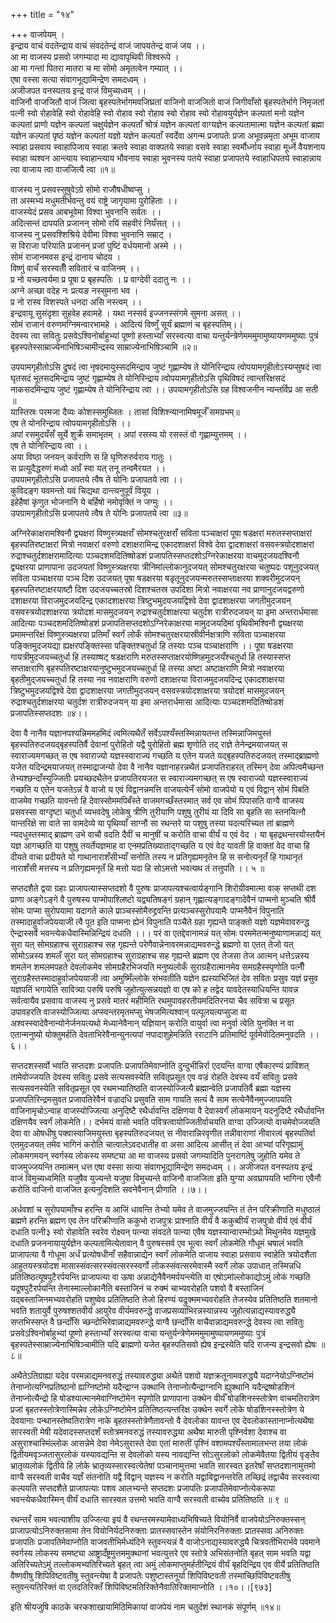 +++
title = "१४"

+++
वाजपेयम् ।  
इन्द्राय वाचं वदतेन्द्राय वाचं संवदतेन्द्रं वाजं जापयतेन्द्र वाजं जय ।।  
आ मा वाजस्य प्रसवो जगम्यादा मा द्यावापृथिवी विश्वरूपे ।  
आ मा गन्तां पितरा मातरा च मा सोमो अमृतत्वेन गम्यात् ।।  
एषा वस्सा सत्या संवागभूद्यामिन्द्रेण समदध्वम् ।  
अजीजपत वनस्पतय इन्द्रं वाजं विमुच्यध्वम् ।।  
वाजिनौ वाजजितौ वाजं जित्वा बृहस्पतेर्भागमवजिघ्रतां वाजिनो वाजजितो वाजं जिगीवाँसो बृहस्पतेर्भागे निमृजतां पत्नी स्वो रोहावेहि स्वो रोहावेहि स्वो रोहाव स्वो रोहाव स्वो रोहाव स्वो रोहावयुर्यज्ञेन कल्पतां मनो यज्ञेन कल्पतां प्राणो यज्ञेन कल्पतां चक्षुर्यज्ञेन कल्पताँ श्रोत्रं यज्ञेन कल्पतां वाग्यज्ञेन कल्पतामात्मा यज्ञेन कल्पतां ब्रह्मा यज्ञेन कल्पतां पृष्ठं यज्ञेन कल्पतां यज्ञो यज्ञेन कल्पताँ स्वर्देवा अगन्म प्रजापतेः प्रजा अभूवन्नमृता अभूम वाजाय स्वाहा प्रसवाय स्वाहापिजाय स्वाहा क्रतवे स्वाहा वाक्पतये स्वाहा वसवे स्वाहा स्वर्मौर्ध्नाय स्वाहा मूर्ध्ने वैयशनाय स्वाहा व्यश्वन आन्त्याय स्वाहान्त्याय भौवनाय स्वाहा भुवनस्य पतये स्वाहा प्रजापतये स्वाहाधिपतये स्वाहान्नाय त्वा वाजाय त्वा वाजजित्यै त्वा ॥१॥  
  
वाजस्य नु प्रसवस्सुषुवेऽग्रे सोमो राजौषधीष्वप्सु ।  
ता अस्मभ्यं मधुमतीर्भवन्तु वयं राष्ट्रे जागृयामा पुरोहिताः ।।  
वाजस्येदं प्रसव आबभूवेमा विश्वा भुवनानि सर्वतः ।।  
अदित्सन्तं दापयति प्रजानन् सोमो रयिं सहवीरं नियँसत् ।।  
वाजस्य नु प्रसवश्शिश्रिये देवीमा विश्वा भुवनानि सम्राट् ।  
स विराजा परियाति प्रजानन् प्रजां पुष्टिं वर्धयमानो अस्मे ।।  
सोमं राजानमवस इन्द्रं दानाय चोदय ।  
विष्णुं वाचँ सरस्वतीँ सवितारं च वाजिनम् ।।  
प्र नो यच्छत्वर्यमा प्र पूषा प्र बृहस्पतिः । प्र वाग्देवी ददातु नः ।।  
अग्ने अच्छा वदेह नः प्रत्यङ नस्सुमना भव ।  
प्र नो रास्व विशस्पते धनदा असि नस्त्वम् ।।  
इन्द्रवायू सुसंदृशा सुहवेह हवामहे । यथा नस्सर्व इज्जनस्संगमे सुमना असत् ।।  
सोमं राजानं वरुणमग्निमन्वारभामहे । आदित्यं विष्णुँ सूर्यं ब्रह्माणं च बृहस्पतिम्।।  
देवस्य त्वा सवितुः प्रसवेऽश्विनोर्बाहुभ्यां पूष्णो हस्ताभ्याँ सरस्वत्या वाचा यन्तुर्यन्त्रेणेमममुमामुष्यायणममुष्याः पुत्रं बृहस्पतेस्साम्राज्येनाभिषिञ्चामीन्द्रस्य साम्राज्येनाभिषिञ्चामि ॥२॥  
  
उपयामगृहीतोऽसि द्रुषदं त्वा नृषदमायुस्सदमिन्द्राय जुष्टं गृह्णाम्येष ते योनिरिन्द्राय त्वोपयामगृहीतोऽस्यप्सुषदं त्वा घृतसदं भूतसदमिन्द्राय जुष्टं गृह्णाम्येष ते योनिरिन्द्राय त्वोपयामगृहीतोऽसि पृथिविषदं त्वान्तरिक्षसदं नाकसदमिन्द्राय जुष्टं गृह्णाम्येष ते योनिरिन्द्राय त्वा ।। उपयामगृहीतोऽसि ग्रह विश्वजनीन न्यन्तर्विप्र आ सती ॥  
यास्तिस्रः परमजा दैव्यः कोशस्समुब्जितः । तासां विशिश्न्यानामिषमूर्जँ समग्रभम्॥  
एष ते योनरिन्द्राय त्वोपयामगृहीतोऽसि ।।  
अपां रसमुदयँसँ सूर्ये शुक्रँ समाभृतम् । अपां रसस्य यो रसस्तं वो गृह्णाम्युत्तमम् ।।  
एष ते योनिरिन्द्राय त्वा ।।  
अया विष्ठा जनयन् कर्वराणि स हि घृणिरुरुर्वराय गातुः ।  
स प्रत्युदैद्धरुणं मध्वो अग्रँ स्वा यत् तनू तन्वमैरयत ।।  
उपयामगृहीतोऽसि प्रजापतये त्वैष ते योनिः प्रजापतये त्वा ।।  
कुविदङ्ग यवमन्तो यवं चिद्यथा दान्त्यनुपूर्वं वियूय ।  
इहेहैषां कृणुत भोजनानि ये बर्हिषो नमोवृक्तिं न जग्मुः ।।  
उपग्रामगृहीतोऽसि प्रजापतये त्वैष ते योनिः प्रजापतये त्वा ॥३॥  
  
अग्निरेकाक्षरामश्विनौ द्व्यक्षरां विष्णुस्त्र्यक्षराँ सोमश्चतुरक्षराँ सविता पञ्चाक्षरां पूषा षडक्षरां मरुतस्सप्ताक्षरां बृहस्पतिरष्टाक्षरां मित्रो नवाक्षरां वरुणो दशाक्षरामिन्द्र एकादशाक्षरां विश्वे देवा द्वादशाक्षरां वसवस्त्रयोदशाक्षरां रुद्राश्चतुर्दशाक्षरामादित्याः पञ्चदशमदितिष्षोडशं प्रजापतिस्सप्तदशोऽग्निरेकाक्षरया वाचमुदजयदश्विनौ द्व्यक्षरया प्राणापाना उदजयतां विष्णुस्त्र्यक्षरया त्रीनिमांल्लोकानुदजयत् सोमश्चतुरक्षरया चतुष्पदः पशूनुदजयत् सविता पञ्चाक्षरया पञ्च दिश उदजयत् पूषा षडक्षरया षडृतूनुदजयन्मरुतस्सप्ताक्षरया शक्वरीमुदजयन् बृहस्पतिरष्टाक्षरयाष्टौ दिश उदजयच्चतस्रो दिशश्चतस्र उपदिशा मित्रो नवाक्षरया नव प्राणानुदजयद्वरुणो दशाक्षरया विराजमुदजयदिन्द्र एकादशाक्षरया त्रिष्टुभमुदयजयद्विश्वे देवा द्वादशाक्षरया जगतीमुदजयन् वसवस्त्रयोदशाक्षरया त्रयोदशं मासमुदजयन् रुद्राश्चतुर्दशाक्षरया चतुर्दश रात्रीरुदजयन् या इमा अन्तरार्धमासा आदित्याः पञ्चदशमदितिष्षोडशं प्रजापतिसप्तदशोऽग्निरेकाक्षरया मामुदजयदिमां पृथिवीमश्विनौ द्व्यक्षरया प्रमामन्तरिक्षं विष्णुस्त्र्यक्षरया प्रतिमाँ स्वर्गं लोकँ सोमश्चतुरक्षरयास्रीवीर्नक्षत्राणि सविता पञ्चाक्षरया पङ्क्तिमुदजयद्या ह्यक्षरपङ्क्तिस्सा पङ्क्तिश्चतुर्धा हि तस्याः पञ्च पञ्चाक्षराणि ।। पूषा षडक्षरया गायत्रीमुदजयच्चतुर्धा हि तस्याष्षट् षडक्षराणि मरुतस्सप्ताक्षरयोष्णिहमुदजयँश्चतुर्धा हि तस्यास्सप्त सप्ताक्षराणि बृहस्पतिरष्टाक्षरयानुष्टुभमुदजयच्चतुर्धा हि तस्या अष्टा अष्टाक्षराणि मित्रो नवाक्षरया बृहतीमुद्जयच्चतुर्धा हि तस्या नव नवाक्षराणि वरुणो दशाक्षरया विराजमुदजयदिन्द्र एकादशाक्षरया त्रिष्टुभमुदजयद्विश्वे देवा द्वादशाक्षरया जगतीमुदजयन् वसवस्त्रयोदशाक्षरया त्रयोदशं मासमुदजयन् रुद्राश्चतुर्दशाक्षरया चतुर्दश रात्रीरुदजयन् या इमा अन्तरार्धमासा आदित्याः पञ्चदशमदितिष्षोडशं प्रजापतिस्सप्तदशः ॥४।।  
  
देवा वै नानैव यज्ञानपश्यन्निममहमिदं त्वमित्यथैतँ सर्वेऽपश्यँस्तस्मिन्नायतन्त तस्मिन्नाजिमयुस्तं बृहस्पतिरुदजयद्बृहस्पतिर्वै देवानां पुरोहितो यद्वै पुरोहितो ब्रह्म शृणोति तद् राज्ञे तेनेन्द्रमयाजयत् स स्वाराज्यमगच्छत् स एष स्वाराज्यो यज्ञस्स्वाराज्यं गच्छति य एतेन यजते यद्बृहस्पतिरुदजयत् तस्माद्ब्राह्मणो यजेत यदिन्द्रमयाजयत् तस्माद्राजन्यो देवा वै नानैव यज्ञानाहरन्नथैतं प्रजापतिराहरत् तस्मिन् देवा अपित्वमैच्छन्त तेभ्यश्छन्दाँस्युज्जितीः प्रयच्छदथैतेन प्रजापतिरयजत स स्वाराज्यमगच्छत् स एष स्वाराज्यो यज्ञस्स्वाराज्यं गच्छति य एतेन यजतेऽन्नं वै वाजो य एवं विद्वानन्नमत्ति वाजयत्येनँ सोमो वाजपेयो य एवं विद्वान् सोमं पिबति वाजमेव गच्छति यावन्तो हि देवास्सोममपिबँस्ते वाजमगच्छँस्तस्मात् सर्व एव सोमं पिपासति वाग्वै वाजस्य प्रसवस्सा वाग्दृष्टा चतुर्धा व्यभवदेषु लोकेषु त्रीणि तुरीयाणि पशुषु तुरीयं या दिवि सा बृहति सा स्तनयित्नौ यान्तरिक्षे सा वाते सा वामदेव्ये या पृथिव्याँ साग्नौ सा रथन्तरे या पशुषु तस्या यदत्यरिच्यत तां ब्राह्मणे न्यदधुस्तस्माद् ब्राह्मण उभे वाचौ वदति दैवीं च मानुषीं च करोति वाचा वीर्यं य एवं वेद । या बृहद्रथन्तरयोस्तयैनं यज्ञ आगच्छति या पशुषु तयर्तेयज्ञमाह वा एनमप्रतिख्याताद्गच्छति य एवं वेद यावती हि वाक्तां वेद वाचा हि दीयते वाचा प्रदीयते यो गाथानाराशँसीभ्याँ सनोति तस्य न प्रतिगृह्यमनृतेन हि स सनोत्यनृतँ हि गाथानृतं नाराशँसी मत्तस्य न प्रतिगृह्यमनृतँ हि मत्तो यदा हि सोऽमत्तो भवत्यथ तं तत्तुपति ।। ५ ॥  
  
सप्तदशैते द्वया ग्रहाः प्राजापत्यास्सप्तदशो वै पुरुषः प्राजापत्यश्चत्वार्यङ्गानि शिरोग्रीवमात्मा वाक् सप्तथी दश प्राणा अङ्गेऽङ्गे वै पुरुषस्य पाप्मोपाश्लिष्टो यद्व्यतिषङ्गं ग्रहान् गृह्णात्यङ्गादङ्गादेवैनं पाप्मनो मुञ्चति श्रीर्वै सोमः पाप्मा सुरोपयामा यदागते काले प्राञ्चस्सोमैरुद्द्रवन्ति प्रत्यञ्चस्सुरोपयामैः पाप्मनैवैनं विपुनाति तस्मादाहुर्वाजपेययाजी त्वै पूत इति पाप्मना ह्येनं विपुनाति पञ्चैते ग्रहा गृह्यन्ते पाङ्क्तो यज्ञो यज्ञमेवावरुन्द्ध ऐन्द्रास्सर्वे भवन्त्येकधैवास्मिन्निन्द्रियं दधाति ।।। परं वा एतद्देवानामन्नं यत् सोमः परममेतन्मनुष्याणामन्नाद्यं यत् सुरा यत् सोमग्रहाश्च सुराग्रहाश्च सह गृह्यन्ते परेणैवान्नेनावरमन्नाद्यमवरुन्द्धे ब्रह्मणो वा एतत् तेजो यत् सोमोऽन्नस्य शमलँ सुरा यत् सोमग्रहाश्च सुराग्रहाश्च सह गृह्यन्ते ब्रह्मण एव तेजसा तेज आत्मन् धत्तेऽन्नस्य शमलेन शमलमपहते देवलोकमेव सोमग्रहैरभिजयति मनुष्यलोकँ सुराग्रहैरात्मानमेव समग्रहैस्स्पृणोति पत्नीँ सुराग्रहैस्तस्मादाहुर्वाजपेययाजी त्वा अमुष्मिँल्लोके संभवतीति यज्ञेन ह्यस्याभिजितं देव सवितः प्रसुव यज्ञं प्रसुव यज्ञपतिं भगायेति सावित्र्या परुषि परुषि जुहोत्युत्सन्नयज्ञो वा एष को ह तद्वेद यावदेतस्याधियन्ति यावन्न सर्वत्वायैव प्रसवाय वाजस्य नु प्रसवे मातरं महीमिति रथमुपावहरतीयमदितिरनया चैव सवित्रा च प्रसूत उपावहरति वाजस्योज्जित्या अप्स्वन्तरमृतमप्सु भेषजमित्यश्वान् पल्पूलयत्यप्सुजा वा अश्वस्स्वादेवैनान्योनेर्जनयत्यथो मेध्यानेवैनान् यज्ञियान् करोति वायुर्वा त्वा मनुर्वा त्वेति युनक्ति न वा एतान्मनुष्यो योक्तुमर्हति देवताभिरेवैनान्युनत्यपां नपादाशुहेमन्निति रराटानि प्रतिमार्ष्टि पूर्वमेवोदितमनुवदति ।।६।।  
   
सप्तदशस्सर्वो भवति सप्तदशः प्रजापतिः प्रजापतिमेवाप्नोति दुन्दुभीन्निर्रा एदयन्ति वाग्वा एषैकारण्यं प्राविशत् तामेवोज्जयति देवस्य सवितुः प्रसवे सत्यसवस्येति सवितृप्रसूत एव वज्रं रोहति देवस्य वयँ सवितुः प्रसवे सत्यसवनस्येति सवितृप्रसूत एव रथमभ्यातिष्ठति वाजस्योज्जित्यै ब्रह्मान्वेति प्रजापतिर्वै ब्रह्मा यज्ञस्य प्रजापतिरिन्द्रमसुवत प्रजापतिरेवैनं वज्रादधि प्रसुवति साम गायति सत्यं वै साम सत्येनैवैनमुज्जापयति वाजिनामृचोऽन्वाह वाजस्योज्जित्या अनुदिष्टै रथैर्धावन्ति दक्षिणया वै देवास्वर्गं लोकमायन् यदनुदिष्टै रथैर्धावन्ति दक्षिणयैव स्वर्गं लोकमेति।। दर्भमयं वासो भवति पवित्रत्वायोज्जितीर्वाचयति वाग्वा उज्जित्यो वाचमेवोज्जयति देवा वा ओषधीषु पक्वास्वाजिमयुस्ता बृहस्पतिरुदजयत् स नीवारान्निरवृणीत तन्नीवाराणां नीवारत्वं बृहस्पतिर्वा एतमुदजयत् तमेव भागिनं करोति चात्वालेऽवदधातीह वा असा आदित्य आसीत् तं देवा आभ्यां परिगृह्यामुं लोकमगमयन् स्वर्गस्य लोकस्य समष्ट्या आ मा वाजस्य प्रसवो जगम्यादिति पुनरागतेषु जुहोति यमेव ते वाजमुज्जयन्ति तमात्मन् धत्त एषा वस्सा सत्या संवागभूद्यामिन्द्रेण समदध्वम् ।। अजीजपत वनस्पतय इन्द्रं वाजं विमुच्यध्वमिति यजुषैव युज्यन्ते यजुषा विमुच्यन्ते वाजिनौ वाजजिता इति युग्या अवघ्रापयति भागिना एवैनौ करोति वाजिनो वाजजित इत्यनुदिशति सवनेवैनान् प्रीणाति ।।७।।  
  
अर्धवशां च सुरोपयामाँश्च हरन्ति य आजिं धावन्ति तेभ्यो यमेव ते वाजमुज्जयन्ति तं तेन परिक्रीणाति मधुष्ठालं ब्रह्मणे हरन्ति ब्रह्मण एव तेन परिक्रीणाति ककुभो राजपुत्रः प्राश्नाति वीर्यं वै ककुब्वीर्यं राजपुत्रो वीर्य एवं वीर्यं दधाति पत्नी३ स्वो रोहावेति स्वरेव रोक्ष्यन् पत्न्या संवदते पत्न्या एवैष यज्ञस्यान्वारम्भोऽथो मिथुनमेव यज्ञमुखे दधाति प्रजननायायुर्यज्ञेन कल्पतामित्येतावान् वै पुरुषस्सर्व एव भूत्वा स्वर्गं लोकमेति गौधूमं चषालं भवति प्राजापत्या वै गोधूमा अर्धं प्रत्योषधीनाँ सहैवान्नाद्येन स्वर्गं लोकमेति वाजाय स्वाहा प्रसवाय स्वाहेति त्रयोदशैता आहुतयस्त्रयोदश मासास्संवत्सरस्संवत्सरस्स्वर्गो लोकस्संवत्सरमेवास्मै स्वर्गे लोक उपाधात् तस्मिन्नधि प्रतितिष्ठत्यूषपुटैरर्पयन्ति प्राजापत्या वा ऊषा अन्नाद्येनैवैनमर्पयन्त्येति वा एषोऽमांल्लोकाद्योऽमुं लोकं गच्छति यदूषपुटैरर्पयन्ति तेनास्माल्लोकानैति बस्ताजिनं च रुक्मं चाभ्यवरोहति पशवो वै बस्ताजिनं यद्बस्ताजिनमभ्यवरोहति पशुष्वेव प्रतितिष्ठति तेजो हिरण्यं यद्रुक्ममभ्यवरोहति तेजस्येव प्रतितिष्ठति शतमानो भवति शतायुर्वै पुरुषश्शतवीर्य आयुरेव वीर्यमवरुन्द्धे वाजप्रसव्याभिरन्नस्यान्नस्य जुहोत्यन्नाद्यस्यावरुद्ध्यै सप्तभिस्सप्त वै छन्दाँसि च्छन्दोभिरेवान्नाद्यमवरुन्द्धे वाग्वै छन्दाँसि वाचैवान्नाद्यमवरुन्द्धे देवस्य त्वा सवितुः प्रसवेऽश्विनोर्बाहुभ्यां पूष्णो हस्ताभ्याँ सरस्वत्या वाचा यन्तुर्यन्त्रेणेमममुमामुष्यायणममुष्याः पुत्रं बृहस्पतेस्साम्राज्येनाभिषिञ्चामीति यदि ब्राह्मणो यजेत बृहस्पतिसवो ह्येष इन्द्रस्येति यदि राजन्य इन्द्रसवो ह्येषः ॥८॥  
  
अथैतेऽतिग्राह्या यदेव परमन्नाद्यमनवरुद्धं तस्यावरुद्ध्या अथैते पशवो यज्ञक्रतूनामवरुद्ध्यै यदाग्नेयोऽग्निष्टोमं तेनाप्नोत्यग्निप्रतिष्ठानो ह्यग्निष्टोमो यदैन्द्राग्न उक्थानि तेनाप्नोत्यैन्द्राग्नानि ह्युक्थानि यदैन्द्रष्षोडशिनं तेनाप्नोत्यैन्द्रो हि षोडश्यात्मानमेवाग्निष्टोमेन स्पृणोति प्राणापाना उक्थेन वीर्यँ षोडशिनस्स्तोत्रेण वाचमतिरात्रेण प्रजां बृहतस्स्तोत्रेणास्मिन्नेव लोकेऽग्निष्टोमेन प्रतितिष्ठत्यन्तरिक्ष उक्थेन स्वर्गे लोके षोडशिनस्स्तोत्रेण ये देवयानाः पन्थानस्तेष्वतिरात्रेण नाके बृहतस्स्तोत्रेणैतावन्तो वै देवलोका यावन्त एव देवलोकास्तानाप्नोत्यथैषा सारस्वती मेषी यदेवादस्सप्तदशँ स्तोत्रमनवरुद्धं तस्यावरुद्ध्या अथैषा मारुती पृश्निर्वशा देवाश्च वा असुराश्चास्मिंल्लोक आसन्नेमे देवा नेमेऽसुरास्ते देवा एतां मारुतीं पृश्निं वशामपश्यँस्तामालभन्त तया लोकं द्वितीयमवृञ्जतासुरलोकं यस्यावद्यन्ति स देवलोको यस्य नावद्यन्ति सोऽसुरलोको लोकमेवैतया द्वितीयं वृङ्तेेव भ्रातृव्यलोकं द्वितीये हि लोके भ्रातृव्यस्सारस्वत्येतेषां पञ्चानामुत्तमा भवति सारस्वत इतरेषाँ सप्तदशानामुत्तमो वाग्वै सरस्वती वाचैव यज्ञँ संतनोति यद्वै विद्वान् यज्ञस्य न करोति यद्वाविद्वानन्तरेति तच्छिद्रं तद्वाचैव सरस्वत्या कल्पयति सप्तदशैते प्राजापत्याः पशव आलभ्यन्ते सप्तदशः प्रजापतिः प्रजापतिमेवाप्नोत्येकरूपा भवन्त्येकधैवास्मिन् वीर्यं दधाति सारस्वत उत्तमो भवति वाग्वै सरस्वती वाच्येव प्रतितिष्ठति ॥ ९ ॥  
  
रथन्तरँ साम भवत्याशीय उज्जित्या इयं वै रथन्तरमस्यामेवाध्यभिषिच्यते वियोनिर्वै वाजपेयोऽनिरुक्तस्सन् प्राजापत्योऽनिरुक्तसामा तेन वियोनिर्यदनिरुक्ताः प्रातस्सवास्तेन संयोनिरनिरुक्ताः प्रातस्सवा अनिरुक्तः प्रजापतिः प्रजापतिमेवाप्नोति वाजवतीभिर्मध्यंदिने स्तुवन्त्यन्नं वै वाजोऽनाद्यस्यावरुद्ध्यै चित्रवतीभिरार्भवे पवमाने स्वर्गस्य लोकस्य समष्ट्या आष्ट्रादँष्ट्रमुत्तममुक्थानां भवत्युत्तरे एव स्तोत्रे अभिसंतनोति बृहत् साम भवति यद्वा अतिरिच्यतेऽमुं तल्लोकमभ्यतिरिच्यते बृहत् त्वा अमुं लोकमाप्तुमर्हतीन्द्रियं वीर्यं बृहदिन्द्रिय एव वीर्ये प्रतितिष्ठति वैष्णवीषु शिपिविष्टवतीषु स्तुवन्त्येषा वै प्रजापतेः पशुष्टास्तनूर्या शिपिविष्टवती तस्माच्छिपिविष्टवतीषु स्तुवन्त्यतिरिक्तं वा एतदतिरिक्तँ शिपिविष्टमतिरिक्तेनैवातिरिक्तमाप्नोति ।।१०।।[९७३]  
  
  
इति श्रीयजुषि काठके चरकशाखायामिठिमिकायां वाजपेयं नाम चतुर्दशं स्थानकं संपूर्णम् ॥१४॥